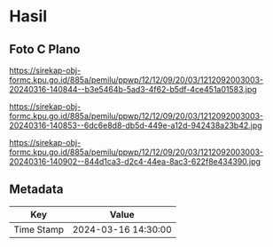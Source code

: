 # Hasil

## Foto C Plano

https://sirekap-obj-formc.kpu.go.id/885a/pemilu/ppwp/12/12/09/20/03/1212092003003-20240316-140844--b3e5464b-5ad3-4f62-b5df-4ce451a01583.jpg

https://sirekap-obj-formc.kpu.go.id/885a/pemilu/ppwp/12/12/09/20/03/1212092003003-20240316-140853--6dc6e8d8-db5d-449e-a12d-942438a23b42.jpg

https://sirekap-obj-formc.kpu.go.id/885a/pemilu/ppwp/12/12/09/20/03/1212092003003-20240316-140902--844d1ca3-d2c4-44ea-8ac3-622f8e434390.jpg


## Metadata

| Key        | Value               |
| ---------- | ------------------- |
| Time Stamp | 2024-03-16 14:30:00 |



